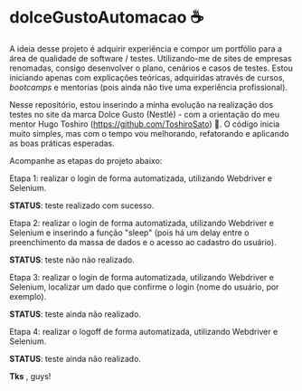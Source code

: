 # dolceGustoAutomacao ☕

A ideia desse projeto é adquirir experiência e compor um portfólio para a área de qualidade de software / testes.
Utilizando-me de sites de empresas renomadas, consigo desenvolver o plano, cenários e casos de testes. Estou iniciando apenas com explicações teóricas, adquiridas através de cursos, _bootcamps_ e mentorias (pois ainda não tive uma experiência profissional).

Nesse repositório, estou inserindo a minha evolução na realização dos testes no site da marca Dolce Gusto (Nestlé) - com a orientação do meu mentor Hugo Toshiro (https://github.com/ToshiroSato) 🙌. O código inicia muito simples, mas com o tempo vou melhorando, refatorando e aplicando as boas práticas esperadas.

Acompanhe as etapas do projeto abaixo:

Etapa 1: realizar o login de forma automatizada, utilizando Webdriver e Selenium. 

**STATUS**: teste realizado com sucesso.

Etapa 2: realizar o login de forma automatizada, utilizando Webdriver e Selenium e inserindo a função "sleep" (pois há um delay entre o preenchimento da massa de dados e o acesso ao cadastro do usuário).

**STATUS**: teste não não realizado.

Etapa 3: realizar o login de forma automatizada, utilizando Webdriver e Selenium, localizar um dado que confirme o login (nome do usuário, por exemplo).

**STATUS**: teste ainda não realizado.

Etapa 4: realizar o logoff de forma automatizada, utilizando Webdriver e Selenium.

**STATUS**: teste ainda não realizado.

**Tks** , guys!
